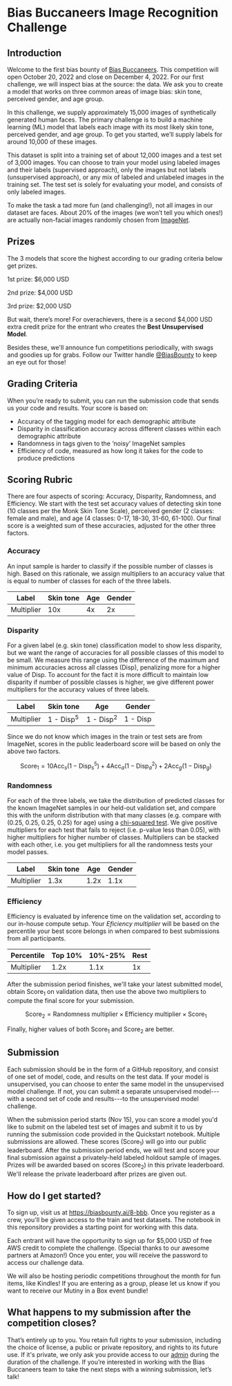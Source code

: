 # Bias Buccaneers Image Recognition Challenge

## Introduction

Welcome to the first bias bounty of [Bias Buccaneers](https://biasbounty.ai/). This competition will open October 20, 2022 and close on December 4, 2022. For our first challenge, we will inspect bias at the source: the data. We ask you to create a model that works on three common areas of image bias: skin tone, perceived gender, and age group.

In this challenge, we supply approximately 15,000 images of synthetically generated human faces. The primary challenge is to build a machine learning (ML) model that labels each image with its most likely skin tone, perceived gender, and age group. To get you started, we’ll supply labels for around 10,000 of these images.

This dataset is split into a training set of about 12,000 images and a test set of 3,000 images. You can choose to train your model using labeled images and their labels (supervised approach), only the images but not labels (unsupervised approach), or any mix of labeled and unlabeled images in the training set. The test set is solely for evaluating your model, and consists of only labeled images.

To make the task a tad more fun (and challenging!), not all images in our dataset are faces. About 20% of the images (we won’t tell you which ones!) are actually non-facial images randomly chosen from [ImageNet](https://www.image-net.org/).

## Prizes

The 3 models that score the highest according to our grading criteria below get prizes.

1st prize: $6,000 USD 

2nd prize: $4,000 USD

3rd prize: $2,000 USD

But wait, there’s more! For overachievers, there is a second $4,000 USD extra credit prize for the entrant who creates the **Best Unsupervised Model**.

Besides these, we'll announce fun competitions periodically, with swags and goodies up for grabs. Follow our Twitter handle [@BiasBounty](https://twitter.com/BiasBounty) to keep an eye out for those!

## Grading Criteria
When you’re ready to submit, you can run the submission code that sends us your code and results. Your score is based on:

* Accuracy of the tagging model for each demographic attribute
* Disparity in classification accuracy across different classes within each demographic attribute
* Randomness in tags given to the ‘noisy’ ImageNet samples 
* Efficiency of code, measured as how long it takes for the code to produce predictions

## Scoring Rubric

There are four aspects of scoring: Accuracy, Disparity, Randomness, and Efficiency. We start with the test set accuracy values of detecting skin tone (10 classes per the Monk Skin Tone Scale), perceived gender (2 classes: female and male), and age (4 classes: 0-17, 18-30, 31-60, 61-100). Our final score is a weighted sum of these accuracies, adjusted for the other three factors.

### Accuracy
An input sample is harder to classify if the possible number of classes is high. Based on this rationale, we assign multipliers to an accuracy value that is equal to number of classes for each of the three labels.

| Label | Skin tone | Age | Gender |
| --- | --- | --- | --- |
| Multiplier | 10x | 4x | 2x

### Disparity
For a given label (e.g. skin tone) classification model to show less disparity, but we want the range of accuracies for all possible classes of this model to be small. 
We measure this range using the difference of the maximum and minimum accuracies across all classes (Disp), penalizing more for a higher value of Disp. To account for the fact it is more difficult to maintain low disparity if number of possible classes is higher, we give different power multipliers for the accuracy values of three labels.

| Label | Skin tone | Age | Gender |
| --- | --- | --- | --- |
| Multiplier | 1 - Disp<sup>5</sup> | 1 - Disp<sup>2</sup> | 1 - Disp

Since we do not know which images in the train or test sets are from ImageNet, scores in the public leaderboard score will be based on only the above two factors.

$$ \text{Score}_1  = 10 \text{Acc}_s ( 1-\text{Disp}_s^5 ) + 4 \text{Acc}_a ( 1-\text{Disp}_a^2 ) + 2 \text{Acc}_g ( 1-\text{Disp}_g )$$

### Randomness
For each of the three labels, we take the distribution of predicted classes for the known ImageNet samples in our held-out validation set, and compare this with the uniform distribution with that many classes (e.g. compare with (0.25, 0.25, 0.25, 0.25) for age) using a [chi-squared test](https://en.wikipedia.org/wiki/Chi-squared_test). We give positive multipliers for each test that fails to reject (i.e. p-value less than 0.05), with higher multipliers for higher number of classes. Multipliers can be stacked with each other, i.e. you get multipliers for all the randomness tests your model passes.

| Label | Skin tone | Age | Gender |
| --- | --- | --- | --- |
| Multiplier | 1.3x | 1.2x | 1.1x

### Efficiency

Efficiency is evaluated by inference time on the validation set, according to our in-house compute setup. Your _Eficiency multiplier_ will be based on the percentile your best score belongs in when compared to best submissions from all participants.

| Percentile | Top 10% | 10%-25% | Rest |
| --- | --- | --- | --- |
| Multiplier | 1.2x | 1.1x | 1x

After the submission period finishes, we'll take your latest submitted model, obtain $\text{Score}_1$ on validation data, then use the above two multipliers to compute the final score for your submission.

$$ \text{Score}_2 = \text{Randomness multiplier} \times \text{Efficiency multiplier} \times \text{Score}_1 $$

Finally, higher values of both $\text{Score}_1$ and $\text{Score}_2$ are better.

## Submission
Each submission should be in the form of a GitHub repository, and consist of one set of model, code, and results on the test data. If your model is unsupervised, you can choose to enter the same model in the unsupervised model challenge. If not, you can submit a separate unsupervised model---with a second set of code and results---to the unsupervised model challenge. 

When the submission period starts (Nov 15), you can score a model you'd like to submit on the labeled test set of images and submit it to us by running the submission code provided in the Quickstart notebook. Multiple submissions are allowed. These scores (Score<sub>1</sub>) will go into our public leaderboard. After the submission period ends, we will test and score your final submission against a privately-held labeled holdout sample of images. Prizes will be awarded based on scores (Score<sub>2</sub>) in this private leaderboard. We'll release the private leaderboard after prizes are given out.

## How do I get started? 
To sign up, visit us at https://biasbounty.ai/8-bbb. Once you register as a crew, you'll be given access to the train and test datasets. The notebook in this reponsitory provides a starting point for working with this data.

Each entrant will have the opportunity to sign up for $5,000 USD of free AWS credit to complete the challenge. (Special thanks to our awesome partners at Amazon!) Once you enter, you will receive the password to access our challenge data. 

We will also be hosting periodic competitions throughout the month for fun items, like Kindles! If you are entering as a group, please let us know if you want to receive our Mutiny in a Box event bundle!

## What happens to my submission after the competition closes?

That’s entirely up to you. You retain full rights to your submission, including the choice of license, a public or private repository, and rights to its future use.  If it's private, we only ask you provide access to our [admin](https://github.com/shubhobm) during the duration of the challenge. If you’re interested in working with the Bias Buccaneers team to take the next steps with a winning submission, let’s talk!
